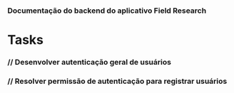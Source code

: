 ### Documentação do backend do aplicativo Field Research

# Tasks

### // Desenvolver autenticação geral de usuários
### // Resolver permissão de autenticação para registrar usuários